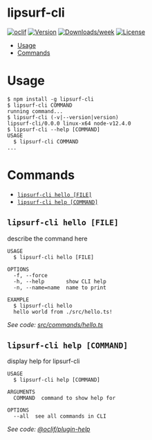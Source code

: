 lipsurf-cli
===========



[![oclif](https://img.shields.io/badge/cli-oclif-brightgreen.svg)](https://oclif.io)
[![Version](https://img.shields.io/npm/v/lipsurf-cli.svg)](https://npmjs.org/package/lipsurf-cli)
[![Downloads/week](https://img.shields.io/npm/dw/lipsurf-cli.svg)](https://npmjs.org/package/lipsurf-cli)
[![License](https://img.shields.io/npm/l/lipsurf-cli.svg)](https://github.com/LipSurf/lipsurf-cli/blob/master/package.json)

<!-- toc -->
* [Usage](#usage)
* [Commands](#commands)
<!-- tocstop -->
# Usage
<!-- usage -->
```sh-session
$ npm install -g lipsurf-cli
$ lipsurf-cli COMMAND
running command...
$ lipsurf-cli (-v|--version|version)
lipsurf-cli/0.0.0 linux-x64 node-v12.4.0
$ lipsurf-cli --help [COMMAND]
USAGE
  $ lipsurf-cli COMMAND
...
```
<!-- usagestop -->
# Commands
<!-- commands -->
* [`lipsurf-cli hello [FILE]`](#lipsurf-cli-hello-file)
* [`lipsurf-cli help [COMMAND]`](#lipsurf-cli-help-command)

## `lipsurf-cli hello [FILE]`

describe the command here

```
USAGE
  $ lipsurf-cli hello [FILE]

OPTIONS
  -f, --force
  -h, --help       show CLI help
  -n, --name=name  name to print

EXAMPLE
  $ lipsurf-cli hello
  hello world from ./src/hello.ts!
```

_See code: [src/commands/hello.ts](https://github.com/LipSurf/lipsurf-cli/blob/v0.0.0/src/commands/hello.ts)_

## `lipsurf-cli help [COMMAND]`

display help for lipsurf-cli

```
USAGE
  $ lipsurf-cli help [COMMAND]

ARGUMENTS
  COMMAND  command to show help for

OPTIONS
  --all  see all commands in CLI
```

_See code: [@oclif/plugin-help](https://github.com/oclif/plugin-help/blob/v2.2.0/src/commands/help.ts)_
<!-- commandsstop -->

